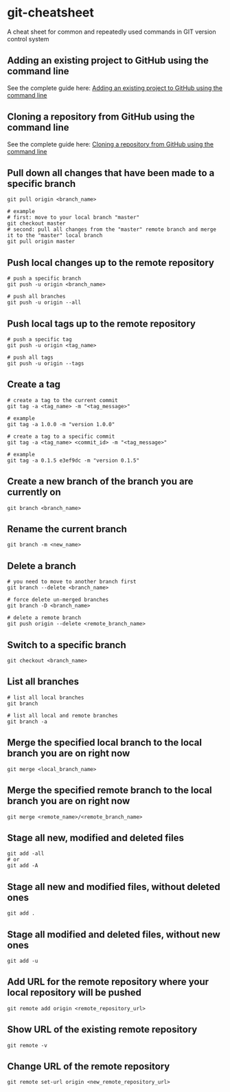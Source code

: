 # git-cheatsheet
A cheat sheet for common and repeatedly used commands in GIT version control system

## Adding an existing project to GitHub using the command line
See the complete guide here: [Adding an existing project to GitHub using the command line](https://help.github.com/articles/adding-an-existing-project-to-github-using-the-command-line/)


## Cloning a repository from GitHub using the command line
See the complete guide here: [Cloning a repository from GitHub using the command line](https://help.github.com/articles/cloning-a-repository)


## Pull down all changes that have been made to a specific branch
```
git pull origin <branch_name>

# example
# first: move to your local branch "master"
git checkout master
# second: pull all changes from the "master" remote branch and merge it to the "master" local branch
git pull origin master
```


## Push local changes up to the remote repository
```
# push a specific branch
git push -u origin <branch_name>

# push all branches
git push -u origin --all
```


## Push local tags up to the remote repository
```
# push a specific tag
git push -u origin <tag_name>

# push all tags
git push -u origin --tags
```


## Create a tag
```
# create a tag to the current commit
git tag -a <tag_name> -m "<tag_message>"

# example
git tag -a 1.0.0 -m "version 1.0.0"

# create a tag to a specific commit
git tag -a <tag_name> <commit_id> -m "<tag_message>"

# example
git tag -a 0.1.5 e3ef9dc -m "version 0.1.5"
```


## Create a new branch of the branch you are currently on
```
git branch <branch_name>
```


## Rename the current branch
```
git branch -m <new_name>
```


## Delete a branch
```
# you need to move to another branch first
git branch --delete <branch_name>

# force delete un-merged branches
git branch -D <branch_name>

# delete a remote branch
git push origin --delete <remote_branch_name>
```


## Switch to a specific branch
```
git checkout <branch_name>
```


## List all branches
```
# list all local branches
git branch

# list all local and remote branches
git branch -a
```


## Merge the specified local branch to the local branch you are on right now
```
git merge <local_branch_name>
```


## Merge the specified remote branch to the local branch you are on right now
```
git merge <remote_name>/<remote_branch_name>
```


## Stage all new, modified and deleted files
```
git add -all
# or
git add -A
```


## Stage all new and modified files, without deleted ones
```
git add .
```


## Stage all modified and deleted files, without new ones
```
git add -u
```


## Add URL for the remote repository where your local repository will be pushed
```
git remote add origin <remote_repository_url>
```


## Show URL of the existing remote repository
```
git remote -v
```


## Change URL of the remote repository
```
git remote set-url origin <new_remote_repository_url>
```




